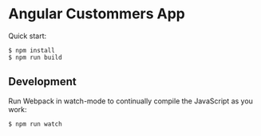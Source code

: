 # Angular Custommers App

Quick start:

```
$ npm install
$ npm run build
````

## Development

Run Webpack in watch-mode to continually compile the JavaScript as you work:

```
$ npm run watch
```
